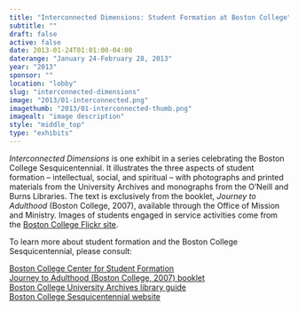 ```yaml
---
title: "Interconnected Dimensions: Student Formation at Boston College"
subtitle: ""
draft: false
active: false
date: 2013-01-24T01:01:00-04:00
daterange: "January 24-February 28, 2013"
year: "2013"
sponsor: ""
location: "lobby"
slug: "interconnected-dimensions"
image: "2013/01-interconnected.png"
imagethumb: "2013/01-interconnected-thumb.png"
imagealt: "image description"
style: "middle_top"
type: "exhibits"
---
```


<p><em>Interconnected Dimensions </em>is one exhibit in a   series celebrating the Boston College Sesquicentennial. It illustrates   the three aspects of student formation – intellectual, social, and   spiritual – with photographs and printed materials from the University   Archives and monographs from the O&rsquo;Neill and Burns Libraries. The text   is exclusively from the booklet, <em>Journey to Adulthood</em> (Boston   College, 2007), available through the Office of Mission and Ministry.   Images of students engaged in service activities come from the <a href="http://www.flickr.com/photos/bostoncollege/">Boston College Flickr site</a>.<br>
  </p>
  <p>To learn more about student formation and the Boston College Sesquicentennial, please consult:</p>
  <p><a href="http://www.bc.edu/content/bc/offices/formation.html">Boston College Center for Student Formation</a><br>
    <a href="http://www.bc.edu/content/dam/files/offices/mission/pdf1/umm1.pdf">Journey to Adulthood (Boston College, 2007) booklet</a><br>
    <a href="http://libguides.bc.edu/univarch">Boston College University Archives library guide</a><br>
    <a href="http://www.bc.edu/150">Boston College Sesquicentennial website</a></p>

<!--

Active:
    Yes (will appear on Exhibit's homepage)
    No (will not appear on Exhibit's homepage, but will appear in archives)

Gallery locations: 
    Burns Library (burns)
    Theology and Ministry Library (tml)
    O'Neill Level One (lvl1)
    O'Neill Level Three (lvl3)
    O'Neill Reading Room (reading)
    O'Neill Reading Room Back Wall (backwall)
    O'Neill Lobby (lobby)
    History Dept, Stokes Hall (stokes)
    Bapst Exhibits (bapsts)
    Archived Bapst Exhibits (bapstsarchive)
  
Need spaces for:

  Virtual Exhibits (virtual)
  Tip O'Neill (tiponeill)

Style:
    Poster on left, text on right (default)
    Poster on right, text on left (right)
    Poster large, centered above text (middle_top)
    Poster large, centered below text (middle_down)

Add'l images
    <img src="/theme/img/exhibits/XXXX/201X/00-XXXX.png" alt="words" class="float_left">
    <img src="/theme/img/exhibits/XXXX/201X/00-XXXX.png" alt="words" class="float_right">
    <img src="/theme/img/exhibits/XXXX/201X/00-XXXX.png" alt="words" class="center">

-->

